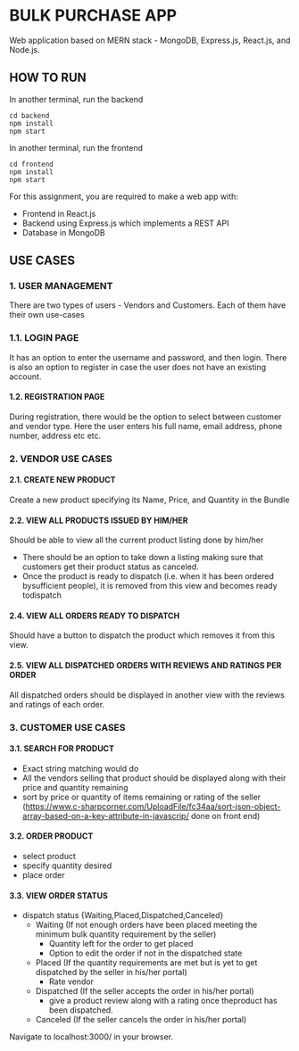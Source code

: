 # BULK PURCHASE APP

Web application based on MERN stack - MongoDB, Express.js, React.js, and Node.js.

## HOW TO RUN

In another terminal, run the backend
```
cd backend
npm install
npm start
```

In another terminal, run the frontend
```
cd frontend
npm install
npm start
```

For this assignment, you are required to make a web app with:

- Frontend in ​React.js
- Backend using ​Express.js​ which implements a ​REST​ API
- Database in ​MongoDB

## USE CASES

### 1. USER MANAGEMENT

There are two types of users - Vendors and Customers. Each of them have their own use-cases

### 1.1. LOGIN PAGE

It has an option to enter the username and password, and then login. There is also an option to register in case the user does not have an existing account.

#### 1.2. REGISTRATION PAGE

During registration, there would be the option to select between customer and vendor type. Here the user enters his full name, email address, phone number, address etc etc.

### 2. VENDOR USE CASES

#### 2.1. CREATE NEW PRODUCT

Create a new product specifying its Name, Price, and Quantity in the Bundle

#### 2.2. VIEW ALL PRODUCTS ISSUED BY HIM/HER

Should be able to view all the current product listing done by him/her

- There should be an option to take down a listing making sure that customers get their product status as canceled.
- Once the product is ready to dispatch (i.e. when it has been ordered bysufficient people), it is removed from this view and becomes ready todispatch

#### 2.4. VIEW ALL ORDERS READY TO DISPATCH

Should have a button to dispatch the product which removes it from this view.

#### 2.5. VIEW ALL DISPATCHED ORDERS WITH REVIEWS AND RATINGS PER ORDER

All dispatched orders should be displayed in another view with the reviews and ratings of each order.

### 3. CUSTOMER USE CASES

#### 3.1. SEARCH FOR PRODUCT

- Exact string matching would do
- All the vendors selling that product should be displayed along with their price and quantity remaining
- sort by price or quantity of items remaining or rating of the seller (<https://www.c-sharpcorner.com/UploadFile/fc34aa/sort-json-object-array-based-on-a-key-attribute-in-javascrip/> done on front end)

#### 3.2. ORDER PRODUCT

- select product
- specify quantity desired
- place order

#### 3.3. VIEW ORDER STATUS

- dispatch status {Waiting,Placed,Dispatched,Canceled}
  - Waiting (If not enough orders have been placed meeting the minimum bulk quantity requirement by the seller)
    - Quantity left for the order to get placed
    - Option to edit the order if not in the dispatched state
  - Placed (If the quantity requirements are met but is yet to get dispatched by the seller in his/her portal)
    - Rate vendor
  - Dispatched (If the seller accepts the order in his/her portal)
    - give a product review along with a rating once theproduct has been dispatched.
  - Canceled (If the seller cancels the order in his/her portal)



Navigate to localhost:3000/ in your browser.
